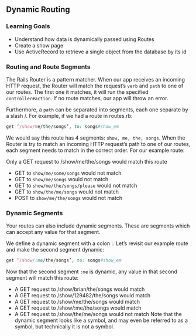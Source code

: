 ## Dynamic Routing

### Learning Goals

- Understand how data is dynamically passed using Routes
- Create a show page
- Use ActiveRecord to retrieve a single object from the database by its id
### Routing and Route Segments

The Rails Router is a pattern matcher. When our app receives an incoming HTTP request, the Router will match the request’s `verb` and `path` to one of our routes. The first one it matches, it will run the specified `controller#action`. If no route matches, our app will throw an error.

Furthermore, a `path` can be separated into segments, each one separate by a slash /. For example, if we had a route in routes.rb:

```ruby
get ‘/show/me/the/songs’, to: songs#show_em
```
We would say this route has 4 segments: `show, me, the, songs`. When the Router is try to match an incoming HTTP request’s path to one of our routes, each segment needs to match in the correct order. For our example route:

Only a GET request to /show/me/the/songs would match this route
- GET to `show/me/some/songs` would not match
- GET to `show/me/songs` would not match
- GET to `show/me/the/songs/please` would not match
- GET to `show/the/me/songs` would not match
- POST to `show/me/the/songs` would not match

### Dynamic Segments

Your routes can also include dynamic segments. These are segments which can accept any value for that segment.

We define a dynamic segment with a colon :. Let’s revisit our example route and make the second segment dynamic:

```ruby
get ‘/show/:me/the/songs’, to: songs#show_em
```
Now that the second segment `:me` is dynamic, any value in that second segment will match this route:

- A GET request to /show/brian/the/songs would match
- A GET request to /show/129482/the/songs would match
- A GET request to /show/me/the/songs would match
- A GET request to /show/:me/the/songs would match
- A GET request to /show/the/me/songs would not match
Note that the dynamic segment looks like a symbol, and may even be referred to as a symbol, but technically it is not a symbol.

